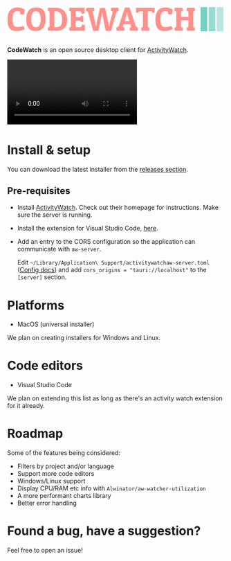 <img src="./static/logo.png">
</br>
</br>

**CodeWatch** is an open source desktop client for [ActivityWatch](https://activitywatch.net).

<video src="./codewatch-demo.mov"></video>

# Install & setup

You can download the latest installer from the [releases section](https://github.com/jca41/codewatch/releases).

## Pre-requisites

- Install <a href={AW_URL}>ActivityWatch</a>. Check out their homepage for instructions. Make sure the server is running.
- Install the extension for Visual Studio Code, <a
  		href="https://marketplace.visualstudio.com/items?itemName=activitywatch.aw-watcher-vscode">here</a>.
- Add an entry to the CORS configuration so the application can communicate with `aw-server`.

  Edit `~/Library/Application\ Support/activitywatchaw-server.toml` (<a href="https://docs.activitywatch.net/en/latest/directories.html#config-directory">Config docs</a>) and add `cors_origins = "tauri://localhost"` to the `[server]` section.

# Platforms

- MacOS (universal installer)

We plan on creating installers for Windows and Linux.

# Code editors

- Visual Studio Code

We plan on extending this list as long as there's an activity watch extension for it already.

# Roadmap

Some of the features being considered:

- Filters by project and/or language
- Support more code editors
- Windows/Linux support
- Display CPU/RAM etc info with `Alwinator/aw-watcher-utilization`
- A more performant charts library
- Better error handling

# Found a bug, have a suggestion?

Feel free to open an issue!
